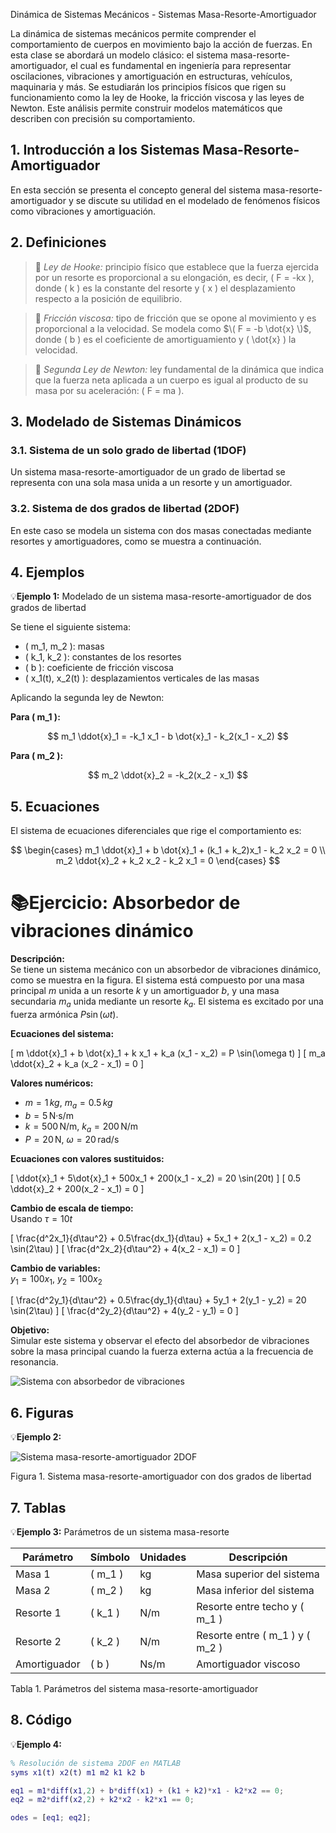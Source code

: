 Dinámica de Sistemas Mecánicos - Sistemas Masa-Resorte-Amortiguador

La dinámica de sistemas mecánicos permite comprender el comportamiento de cuerpos en movimiento bajo la acción de fuerzas. En esta clase se abordará un modelo clásico: el sistema masa-resorte-amortiguador, el cual es fundamental en ingeniería para representar oscilaciones, vibraciones y amortiguación en estructuras, vehículos, maquinaria y más. Se estudiarán los principios físicos que rigen su funcionamiento como la ley de Hooke, la fricción viscosa y las leyes de Newton. Este análisis permite construir modelos matemáticos que describen con precisión su comportamiento.

## 1. Introducción a los Sistemas Masa-Resorte-Amortiguador

En esta sección se presenta el concepto general del sistema masa-resorte-amortiguador y se discute su utilidad en el modelado de fenómenos físicos como vibraciones y amortiguación.

## 2. Definiciones

>🔑 *Ley de Hooke:* principio físico que establece que la fuerza ejercida por un resorte es proporcional a su elongación, es decir, \( F = -kx \), donde \( k \) es la constante del resorte y \( x \) el desplazamiento respecto a la posición de equilibrio.

>🔑 *Fricción viscosa:* tipo de fricción que se opone al movimiento y es proporcional a la velocidad. Se modela como $\( F = -b \dot{x} \)$, donde \( b \) es el coeficiente de amortiguamiento y \( \dot{x} \) la velocidad.

>🔑 *Segunda Ley de Newton:* ley fundamental de la dinámica que indica que la fuerza neta aplicada a un cuerpo es igual al producto de su masa por su aceleración: \( F = ma \).

## 3. Modelado de Sistemas Dinámicos

### 3.1. Sistema de un solo grado de libertad (1DOF)

Un sistema masa-resorte-amortiguador de un grado de libertad se representa con una sola masa unida a un resorte y un amortiguador.

### 3.2. Sistema de dos grados de libertad (2DOF)

En este caso se modela un sistema con dos masas conectadas mediante resortes y amortiguadores, como se muestra a continuación.

## 4. Ejemplos

💡**Ejemplo 1:** Modelado de un sistema masa-resorte-amortiguador de dos grados de libertad

Se tiene el siguiente sistema:

- \( m_1, m_2 \): masas
- \( k_1, k_2 \): constantes de los resortes
- \( b \): coeficiente de fricción viscosa
- \( x_1(t), x_2(t) \): desplazamientos verticales de las masas

Aplicando la segunda ley de Newton:

**Para \( m_1 \):**

$$
m_1 \ddot{x}_1 = -k_1 x_1 - b \dot{x}_1 - k_2(x_1 - x_2)
$$

**Para \( m_2 \):**

$$
m_2 \ddot{x}_2 = -k_2(x_2 - x_1)
$$

## 5. Ecuaciones

El sistema de ecuaciones diferenciales que rige el comportamiento es:

$$
\begin{cases}
m_1 \ddot{x}_1 + b \dot{x}_1 + (k_1 + k_2)x_1 - k_2 x_2 = 0 \\
m_2 \ddot{x}_2 + k_2 x_2 - k_2 x_1 = 0
\end{cases}
$$

# 📚Ejercicio: Absorbedor de vibraciones dinámico

**Descripción:**  
Se tiene un sistema mecánico con un absorbedor de vibraciones dinámico, como se muestra en la figura. El sistema está compuesto por una masa principal $m$ unida a un resorte $k$ y un amortiguador $b$, y una masa secundaria $m_a$ unida mediante un resorte $k_a$. El sistema es excitado por una fuerza armónica $P \sin(\omega t)$.

**Ecuaciones del sistema:**

\[
m \ddot{x}_1 + b \dot{x}_1 + k x_1 + k_a (x_1 - x_2) = P \sin(\omega t)
\]
\[
m_a \ddot{x}_2 + k_a (x_2 - x_1) = 0
\]

**Valores numéricos:**

- $m = 1\,kg$, $m_a = 0.5\,kg$
- $b = 5\,\text{N·s/m}$
- $k = 500\,\text{N/m}$, $k_a = 200\,\text{N/m}$
- $P = 20\,\text{N}$, $\omega = 20\,\text{rad/s}$

**Ecuaciones con valores sustituidos:**

\[
\ddot{x}_1 + 5\dot{x}_1 + 500x_1 + 200(x_1 - x_2) = 20 \sin(20t)
\]
\[
0.5 \ddot{x}_2 + 200(x_2 - x_1) = 0
\]

**Cambio de escala de tiempo:**  
Usando $\tau = 10t$

\[
\frac{d^2x_1}{d\tau^2} + 0.5\frac{dx_1}{d\tau} + 5x_1 + 2(x_1 - x_2) = 0.2 \sin(2\tau)
\]
\[
\frac{d^2x_2}{d\tau^2} + 4(x_2 - x_1) = 0
\]

**Cambio de variables:**  
$y_1 = 100x_1$, $y_2 = 100x_2$

\[
\frac{d^2y_1}{d\tau^2} + 0.5\frac{dy_1}{d\tau} + 5y_1 + 2(y_1 - y_2) = 20 \sin(2\tau)
\]
\[
\frac{d^2y_2}{d\tau^2} + 4(y_2 - y_1) = 0
\]

**Objetivo:**  
Simular este sistema y observar el efecto del absorbedor de vibraciones sobre la masa principal cuando la fuerza externa actúa a la frecuencia de resonancia.

![Sistema con absorbedor de vibraciones](images/absorbedor_vibraciones.png)

## 6. Figuras

💡**Ejemplo 2:**

![Sistema masa-resorte-amortiguador 2DOF](images/sistema_2dof.png)

Figura 1. Sistema masa-resorte-amortiguador con dos grados de libertad

## 7. Tablas

💡**Ejemplo 3:** Parámetros de un sistema masa-resorte

| Parámetro | Símbolo | Unidades | Descripción                      |
|-----------|---------|----------|----------------------------------|
| Masa 1    | \( m_1 \) | kg       | Masa superior del sistema        |
| Masa 2    | \( m_2 \) | kg       | Masa inferior del sistema        |
| Resorte 1 | \( k_1 \) | N/m      | Resorte entre techo y \( m_1 \)  |
| Resorte 2 | \( k_2 \) | N/m      | Resorte entre \( m_1 \) y \( m_2 \) |
| Amortiguador | \( b \) | Ns/m    | Amortiguador viscoso             |

Tabla 1. Parámetros del sistema masa-resorte-amortiguador

## 8. Código

💡**Ejemplo 4:**
```matlab
% Resolución de sistema 2DOF en MATLAB
syms x1(t) x2(t) m1 m2 k1 k2 b

eq1 = m1*diff(x1,2) + b*diff(x1) + (k1 + k2)*x1 - k2*x2 == 0;
eq2 = m2*diff(x2,2) + k2*x2 - k2*x1 == 0;

odes = [eq1; eq2];

